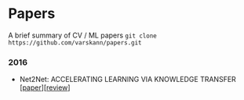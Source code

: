 # Papers
A brief summary of CV / ML papers
```git clone https://github.com/varskann/papers.git```

### 2016
- Net2Net: ACCELERATING LEARNING VIA KNOWLEDGE TRANSFER [[paper](https://arxiv.org/pdf/1511.05641.pdf)][[review](https://github.com/varskann/papers/blob/master/reviews/Net2Net.md)]
